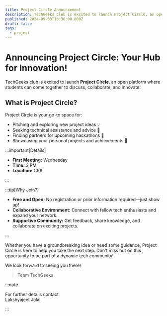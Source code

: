```yaml
---
title: Project Circle Announcement
description: TechGeeks club is excited to launch Project Circle, an open platform where students can come together to discuss, collaborate, and innovate!
published: 2024-09-03T10:30:00.000Z
draft: false
tags:
  - project
---
```


# Announcing Project Circle: Your Hub for Innovation!

TechGeeks club is excited to launch **Project Circle**, an open platform where
students can come together to discuss, collaborate, and innovate!

## What is Project Circle?

Project Circle is your go-to space for:

- Pitching and exploring new project ideas 💡
- Seeking technical assistance and advice 🔧
- Finding partners for upcoming hackathons 🤝
- Showcasing your personal projects and achievements 🎨

:::important[Details]

- **First Meeting:** Wednesday
- **Time:** 2 PM
- **Location:** CR8

:::

:::tip[Why Join?]

- **Free and Open:** No registration or prior information required—just show up!
- **Collaborative Environment:** Connect with fellow tech enthusiasts and expand
  your network.
- **Supportive Community:** Get feedback, share knowledge, and collaborate on
  exciting projects.

:::

Whether you have a groundbreaking idea or need some guidance, Project Circle is
here to help you take the next step. Don't miss out on this opportunity to be
part of a dynamic tech community!

We look forward to seeing you there!

> Team TechGeeks

:::note

For further details contact\
Lakshyajeet Jalal

:::
